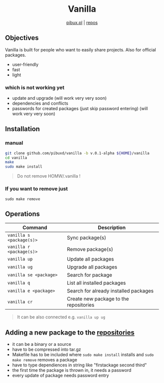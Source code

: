 <div align="center">
<h1>Vanilla</h1>

[pibux.pl](https://pibux.pl) | [repos](https://pibux.pl/repos)
</div>
<div align="center">
</div>

## Objectives
Vanilla is built for people who want to easily share projects. Also for official packages.
+ user-friendly
+ fast
+ light

### which is not working yet
+ update and upgrade (will work very very soon)
+ dependencies and conflicts
+ passwords for created packages (just skip password entering) (will work very very soon)

## Installation
### manual
```sh 
git clone github.com/pibuxd/vanilla -b v.0.1-alpha ${HOME}/vanilla
cd vanilla
make
sudo make install
```
> Do not remove HOMW/.vanilla !

### If you want to remove just
`sudo make remove`

## Operations

| Command                         | Description                                                                                                                                         |
| ------------------------------- | --------------------------------------------------------------------------------------------------------------------------------------------------- |
| `vanilla s <package(s)>`             | Sync package(s) |
| `vanilla r <package(s)>`                       | Remove package(s)|
| `vanilla up`                       | Update all packages |
| `vanilla ug`          | Upgrade all packages|
| `vanilla se <package>`                | Search for package|
| `vanilla q` | List all installed packages|
| `vanilla e <package>` | Search for already installed packages|
| `vanilla cr` | Create new package to the repositories|
> It can be also connected e.g. `vanilla up ug`
## Adding a new package to the [repositories]("https://pibux.pl/repos")
+ it can be a binary or a source
+ have to be compressed into tar.gz
+ Makefile has to be included where `sudo make install` installs and `sudo make remove` removes a package
+ have to type dependiences in string like "firstackage second third"
+ the first time the package is thrown in, it needs a password
+ every update of package needs password entry
